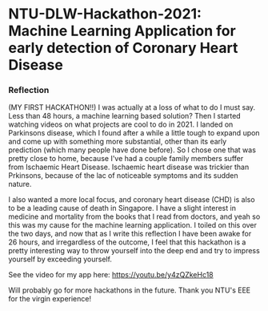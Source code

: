# NTU-DLW-Hackathon-2021: Machine Learning Application for early detection of Coronary Heart Disease

### Reflection
(MY FIRST HACKATHON!!)
I was actually at a loss of what to do I must say. Less than 48 hours, a machine learning based solution? 
Then I started watching videos on what projects are cool to do in 2021. I landed on Parkinsons disease, which I 
found after a while a little tough to expand upon and come up with something more substantial, other than its 
early prediction (which many people have done before). So I chose one that was pretty close to home, because I've had
a couple family members suffer from Ischaemic Heart Disease. Ischaemic heart disease was trickier than Prkinsons, because of the lac of noticeable symptoms and its sudden nature. 

I also wanted a more local focus, and coronary heart disease (CHD) is also to be a leading cause of death in Singapore. I have a slight interest in medicine and mortality from the books that I read from doctors, and yeah so this was my cause for the machine learning application. 
I toiled on this over the two days, and now that as I write this reflection I have been awake for 26 hours, and irregardless of
the outcome, I feel that this hackathon is a pretty interesting way to throw yourself into the deep end and try to impress yourself
by exceeding yourself. 

See the video for my app here: https://youtu.be/y4zQZkeHc18

Will probably go for more hackathons in the future. Thank you NTU's EEE for the virgin experience! 
